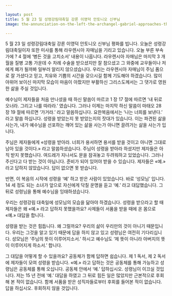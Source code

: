 ```yaml
---

layout: post
title: 5 월 23 일 성령강림대축일 강론 이영덕 안토니오 신부님
image: the-annunciation-on-the-left-the-archangel-gabriel-approaches-the-praying-virgin-87f3a2-1024.jpg

---
```


5 월 23 일 성령강림대축일 강론 이영덕 안토니오 신부님
평화를 빕니다. 오늘은 성령강림대축일이자 또한 미사를 통해 라우렌시아 자매님을 기리고 있습니다. 오늘 부른 부속가에 ? 4 절에 ‘병든 것을 고치소서’ 내용이 나옵니다. 라우렌시아 자매님은 마지막 3 개월을 질병 고통 가운데 수 차례 수술을 받으셨지만 잘 참으셨고 그 와중에 교우들이나 저에게 폐가 될까봐 일부러 알리지 않으셨습니다. 우리는 라우렌시아 자매님이 주님 품으로 잘 가셨다고 믿고, 치유와 기쁨의 시간을 갖으시길 함께 기도해야 하겠습니다. 많이 야위어 보이신 마지막 모습이 마음이 아팠지만 부활하신 그리스도께서는 그 댓가로 영원한 삶을 주실 것입니다.

예수님이 제자들을 처음 만나셨을 때 하신 말씀이 마르코 1 장 17 절에 따르면 ‘내 뒤로 오너라. 그리고 나를 따라라.’ 였습니다. 그러나 이제는 마지막 하신 말씀이 마태오 28 장 19 절에 따르면 ‘가거라.’ 라고 말씀하십니다. 요한복음에서는 ‘나는 너희를 보낸다.’ 라고 말씀 하십니다. 성령을 받았는지 못 받았는지의 잣대가 있습니다. 이는 파견된 삶을 사는가, 내가 예수님을 선포하는 깨어 있는 삶을 사는가 아니면 끌려가는 삶을 사는가 입니다.

주님은 제자들에게 «성령을 받아라. 너희가 용서하면 용서를 받을 것이고 아니면 그대로 남아 있을 것이다.» 라고 말씀하셨습니다. 주님이 성령을 받아라 하셨지만 제자들은 아직 받지 못했습니다. 여드레가 지나서도 문을 잠궈놓고 두려워하고 있었습니다. 그러나 주신다고 다 받는 것이 아닙니다. 준비가 되어 있어야 받을 수 있습니다. 제자들은 «예.» 라고 답하지 않았습니다. 답이 없으면 못 받습니다.

반면, 이 복음의 시작에 성령을 ‘예’ 하고 받은 사람이 있었습니다. 바로 ‘성모님’ 입니다. 14 세 정도 되는 소녀가 앞으로 자신에게 닥칠 운명을 듣고 ‘예.’ 라고 대답했습니다. 그 뒤로 성령님을 통해 예수님을 잉태하셨습니다.

우리는 성령강림 대축일에 성모님의 모습을 닮아야 하겠습니다. 성령을 받으라고 할 때 제자들은 왜 «예.» 라고 답하지 못했을까요? 사제들이 서품을 받을 때에 온 몸으로 «예.» 대답을 합니다.

성령을 받는 것은 힘듭니다. 왜 그럴까요? 우리의 삶이 우리만의 것이 아니기 때문입니다. 우리는 그것을 알고 있기 때문에 답을 하지 않고 있고 성령님은 여전히 기다리십니다. 성모님은 ‘주님의 뜻이 이루어지소서.’ 하시고 예수님도 ‘제 뜻이 아니라 아버지의 뜻이 이루어지게 하소서.’ 합니다.

그 대답을 어떻게 할 수 있을까요? 공동체가 함께 답하면 쉽습니다. 제 1 독서, 제 2 독서에 제자들이 모여 성령을 받습니다. «예.» 라고 답하는 것은 공동체를 통해 가능하고 성령님은 공동체를 통해 오십니다. 공동체 안에서 ‘예.’ 답하십시오. 성령님이 이끄실 것입니다. 저는 15 년 전에 ‘예.’ 대답을 하였고 그 뒤로 힘든 일은 많았지만 근본적으로 후회해 본 적이 없습니다. 함께 서품을 받은 성직자들로부터 후회를 들어본 적이 없습니다. 답을 하십시오. 후회하지 않을 것입니다.